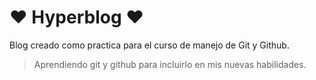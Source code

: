 # ❤️ Hyperblog ❤️
Blog creado como practica para el curso de manejo de Git y Github.
>Aprendiendo git y github para incluirlo en mis nuevas habilidades.
